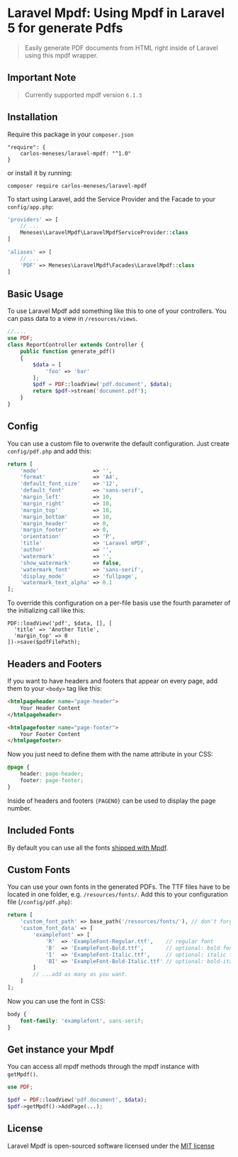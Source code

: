 	
# Laravel Mpdf: Using Mpdf in Laravel 5 for generate Pdfs

> Easily generate PDF documents from HTML right inside of Laravel using this mpdf wrapper.

## Important Note

> Currently supported mpdf version `6.1.3`

## Installation

Require this package in your `composer.json` 

```
"require": {
	carlos-meneses/laravel-mpdf: "^1.0"
}
```

or install it by running:

```
composer require carlos-meneses/laravel-mpdf
```

To start using Laravel, add the Service Provider and the Facade to your `config/app.php`:

```php
'providers' => [
	// ...
	Meneses\LaravelMpdf\LaravelMpdfServiceProvider::class
]
```

```php
'aliases' => [
	// ...
	'PDF' => Meneses\LaravelMpdf\Facades\LaravelMpdf::class
]
```

## Basic Usage

To use Laravel Mpdf add something like this to one of your controllers. You can pass data to a view in `/resources/views`.

```php
//....
use PDF;
class ReportController extends Controller {
	public function generate_pdf() 
	{
		$data = [
			'foo' => 'bar'
		];
		$pdf = PDF::loadView('pdf.document', $data);
		return $pdf->stream('document.pdf');
	}
}
```

## Config

You can use a custom file to overwrite the default configuration. Just create `config/pdf.php` and add this:

```php
return [
	'mode'                 => '',
	'format'               => 'A4',
	'default_font_size'    => '12',
	'default_font'         => 'sans-serif',
	'margin_left'          => 10,
	'margin_right'         => 10,
	'margin_top'           => 10,
	'margin_bottom'        => 10,
	'margin_header'        => 0,
	'margin_footer'        => 0,
	'orientation'          => 'P',
	'title'                => 'Laravel mPDF',
	'author'               => '',
	'watermark'            => '',
	'show_watermark'       => false,
	'watermark_font'       => 'sans-serif',
	'display_mode'         => 'fullpage',
	'watermark_text_alpha' => 0.1
];
```

To override this configuration on a per-file basis use the fourth parameter of the initializing call like this:

```
PDF::loadView('pdf', $data, [], [
  'title' => 'Another Title',
  'margin_top' => 0
])->save($pdfFilePath);
```

## Headers and Footers

If you want to have headers and footers that appear on every page, add them to your `<body>` tag like this:

```html
<htmlpageheader name="page-header">
	Your Header Content
</htmlpageheader>

<htmlpagefooter name="page-footer">
	Your Footer Content
</htmlpagefooter>
```

Now you just need to define them with the name attribute in your CSS:

```css
@page {
	header: page-header;
	footer: page-footer;
}
```

Inside of headers and footers `{PAGENO}` can be used to display the page number.

## Included Fonts

By default you can use all the fonts [shipped with Mpdf](https://mpdf.github.io/fonts-languages/available-fonts-v6.html).

## Custom Fonts

You can use your own fonts in the generated PDFs. The TTF files have to be located in one folder, e.g. `/resources/fonts/`. Add this to your configuration file (`/config/pdf.php`):

```php
return [
	'custom_font_path' => base_path('/resources/fonts/'), // don't forget the trailing slash!
	'custom_font_data' => [
		'examplefont' => [
			'R'  => 'ExampleFont-Regular.ttf',    // regular font
			'B'  => 'ExampleFont-Bold.ttf',       // optional: bold font
			'I'  => 'ExampleFont-Italic.ttf',     // optional: italic font
			'BI' => 'ExampleFont-Bold-Italic.ttf' // optional: bold-italic font
		]
		// ...add as many as you want.
	]
];
```

Now you can use the font in CSS:

```css
body {
	font-family: 'examplefont', sans-serif;
}
```

## Get instance your Mpdf

You can access all mpdf methods through the mpdf instance with `getMpdf()`.

```php
use PDF;

$pdf = PDF::loadView('pdf.document', $data);
$pdf->getMpdf()->AddPage(...);

```

## License

Laravel Mpdf is open-sourced software licensed under the [MIT license](http://opensource.org/licenses/MIT)
